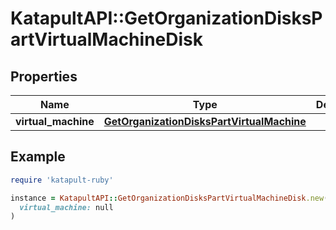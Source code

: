 # KatapultAPI::GetOrganizationDisksPartVirtualMachineDisk

## Properties

| Name | Type | Description | Notes |
| ---- | ---- | ----------- | ----- |
| **virtual_machine** | [**GetOrganizationDisksPartVirtualMachine**](GetOrganizationDisksPartVirtualMachine.md) |  | [optional] |

## Example

```ruby
require 'katapult-ruby'

instance = KatapultAPI::GetOrganizationDisksPartVirtualMachineDisk.new(
  virtual_machine: null
)
```

